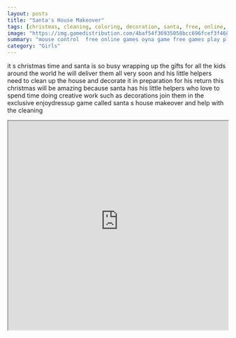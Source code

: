 ```yaml
---
layout: posts
title: "Santa's House Makeover"
tags: [christmas, cleaning, coloring, decoration, santa, free, online, games, oyna, game, free, games, play, play, games]
image: "https://img.gamedistribution.com/4baf54f36935058bcc696fcef3f4689b.jpg"
summary: "mouse control  free online games oyna game free games play play games"
category: "Girls"
---
```


it s christmas time and santa is so busy wrapping up the gifts for all the kids around the world he will deliver them all very soon and his little helpers need to clean up the house and decorate it in preparation for his return this christmas will be amazing because santa has his little helpers who love to spend time doing creative work such as decorations join them in the exclusive enjoydressup game called santa s house makeover and help with the cleaning

<iframe width="100%" height="480px;" src="https://flash.gamedistribution.com?game=4baf54f36935058bcc696fcef3f4689b"></iframe>